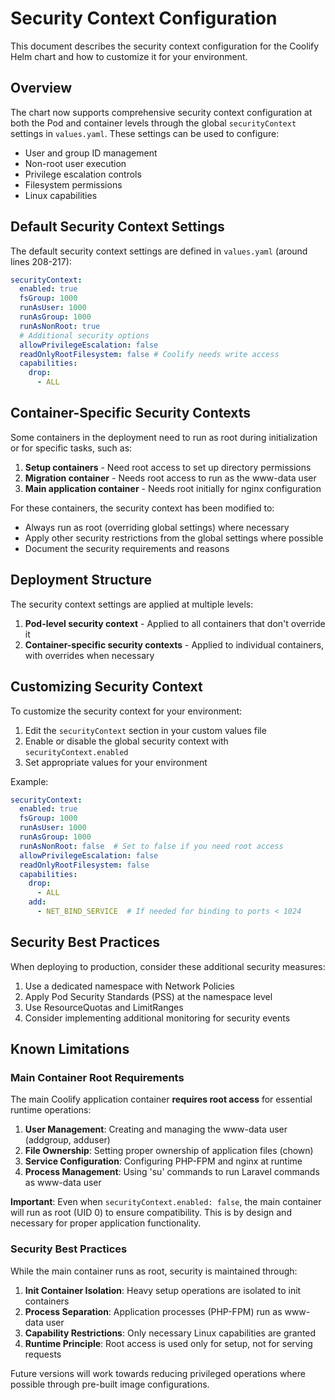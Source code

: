 # Security Context Configuration

This document describes the security context configuration for the Coolify Helm chart and how to customize it for your environment.

## Overview

The chart now supports comprehensive security context configuration at both the Pod and container levels through the global `securityContext` settings in `values.yaml`. These settings can be used to configure:

- User and group ID management
- Non-root user execution
- Privilege escalation controls
- Filesystem permissions
- Linux capabilities

## Default Security Context Settings

The default security context settings are defined in `values.yaml` (around lines 208-217):

```yaml
securityContext:
  enabled: true
  fsGroup: 1000
  runAsUser: 1000
  runAsGroup: 1000
  runAsNonRoot: true
  # Additional security options
  allowPrivilegeEscalation: false
  readOnlyRootFilesystem: false # Coolify needs write access
  capabilities:
    drop:
      - ALL
```

## Container-Specific Security Contexts

Some containers in the deployment need to run as root during initialization or for specific tasks, such as:

1. **Setup containers** - Need root access to set up directory permissions
2. **Migration container** - Needs root access to run as the www-data user
3. **Main application container** - Needs root initially for nginx configuration

For these containers, the security context has been modified to:
- Always run as root (overriding global settings) where necessary
- Apply other security restrictions from the global settings where possible
- Document the security requirements and reasons

## Deployment Structure

The security context settings are applied at multiple levels:

1. **Pod-level security context** - Applied to all containers that don't override it
2. **Container-specific security contexts** - Applied to individual containers, with overrides when necessary

## Customizing Security Context

To customize the security context for your environment:

1. Edit the `securityContext` section in your custom values file
2. Enable or disable the global security context with `securityContext.enabled`
3. Set appropriate values for your environment

Example:

```yaml
securityContext:
  enabled: true
  fsGroup: 1000
  runAsUser: 1000
  runAsGroup: 1000
  runAsNonRoot: false  # Set to false if you need root access
  allowPrivilegeEscalation: false
  readOnlyRootFilesystem: false
  capabilities:
    drop:
      - ALL
    add:
      - NET_BIND_SERVICE  # If needed for binding to ports < 1024
```

## Security Best Practices

When deploying to production, consider these additional security measures:

1. Use a dedicated namespace with Network Policies
2. Apply Pod Security Standards (PSS) at the namespace level
3. Use ResourceQuotas and LimitRanges
4. Consider implementing additional monitoring for security events

## Known Limitations

### Main Container Root Requirements

The main Coolify application container **requires root access** for essential runtime operations:

1. **User Management**: Creating and managing the www-data user (addgroup, adduser)
2. **File Ownership**: Setting proper ownership of application files (chown)
3. **Service Configuration**: Configuring PHP-FPM and nginx at runtime
4. **Process Management**: Using 'su' commands to run Laravel commands as www-data user

**Important**: Even when `securityContext.enabled: false`, the main container will run as root (UID 0) to ensure compatibility. This is by design and necessary for proper application functionality.

### Security Best Practices

While the main container runs as root, security is maintained through:

1. **Init Container Isolation**: Heavy setup operations are isolated to init containers
2. **Process Separation**: Application processes (PHP-FPM) run as www-data user
3. **Capability Restrictions**: Only necessary Linux capabilities are granted
4. **Runtime Principle**: Root access is used only for setup, not for serving requests

Future versions will work towards reducing privileged operations where possible through pre-built image configurations.
